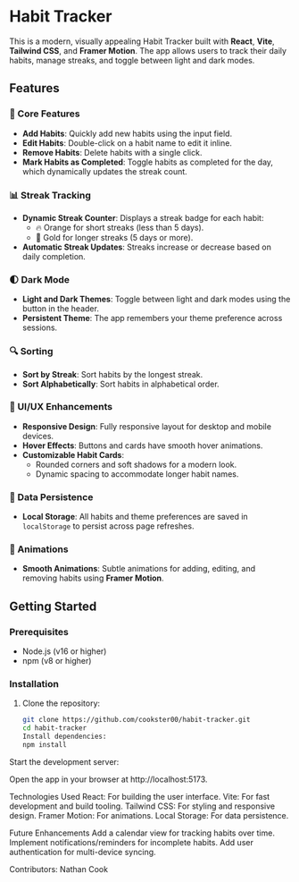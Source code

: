 # Habit Tracker

This is a modern, visually appealing Habit Tracker built with **React**, **Vite**, **Tailwind CSS**, and **Framer Motion**. The app allows users to track their daily habits, manage streaks, and toggle between light and dark modes.

## Features

### 🌟 Core Features
- **Add Habits**: Quickly add new habits using the input field.
- **Edit Habits**: Double-click on a habit name to edit it inline.
- **Remove Habits**: Delete habits with a single click.
- **Mark Habits as Completed**: Toggle habits as completed for the day, which dynamically updates the streak count.

### 📊 Streak Tracking
- **Dynamic Streak Counter**: Displays a streak badge for each habit:
  - 🔥 Orange for short streaks (less than 5 days).
  - 💪 Gold for longer streaks (5 days or more).
- **Automatic Streak Updates**: Streaks increase or decrease based on daily completion.

### 🌓 Dark Mode
- **Light and Dark Themes**: Toggle between light and dark modes using the button in the header.
- **Persistent Theme**: The app remembers your theme preference across sessions.

### 🔍 Sorting
- **Sort by Streak**: Sort habits by the longest streak.
- **Sort Alphabetically**: Sort habits in alphabetical order.

### 🎨 UI/UX Enhancements
- **Responsive Design**: Fully responsive layout for desktop and mobile devices.
- **Hover Effects**: Buttons and cards have smooth hover animations.
- **Customizable Habit Cards**:
  - Rounded corners and soft shadows for a modern look.
  - Dynamic spacing to accommodate longer habit names.

### 💾 Data Persistence
- **Local Storage**: All habits and theme preferences are saved in `localStorage` to persist across page refreshes.

### 🎥 Animations
- **Smooth Animations**: Subtle animations for adding, editing, and removing habits using **Framer Motion**.

## Getting Started

### Prerequisites
- Node.js (v16 or higher)
- npm (v8 or higher)

### Installation
1. Clone the repository:
   ```bash
   git clone https://github.com/cookster00/habit-tracker.git
   cd habit-tracker
   Install dependencies:
   npm install

Start the development server:

Open the app in your browser at http://localhost:5173.

Technologies Used
    React: For building the user interface.
    Vite: For fast development and build tooling.
    Tailwind CSS: For styling and responsive design.
    Framer Motion: For animations.
    Local Storage: For data persistence.

Future Enhancements
Add a calendar view for tracking habits over time.
Implement notifications/reminders for incomplete habits.
Add user authentication for multi-device syncing.

Contributors:
    Nathan Cook


